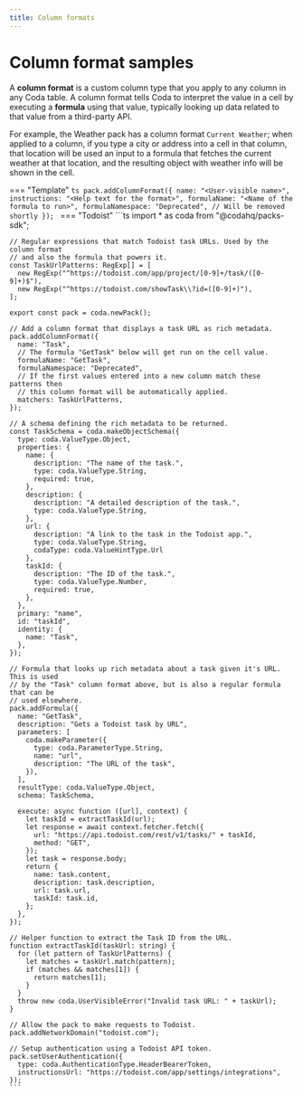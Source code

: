 ```yaml
---
title: Column formats
---
```


# Column format samples

A **column format** is a custom column type that you apply to any column in any Coda table. A column format tells Coda to interpret the value in a cell by executing a **formula** using that value, typically looking up data related to that value from a third-party API.

For example, the Weather pack has a column format `Current Weather`; when applied to a column, if you type a city or address into a cell in that column, that location will be used an input to a formula that fetches the current weather at that location, and the resulting object with weather info will be shown in the cell.

=== "Template"
    ```ts
    pack.addColumnFormat({
      name: "<User-visible name>",
      instructions: "<Help text for the format>",
      formulaName: "<Name of the formula to run>",
      formulaNamespace: "Deprecated", // Will be removed shortly
    });
    ```
=== "Todoist"
    ```ts
    import * as coda from "@codahq/packs-sdk";

    // Regular expressions that match Todoist task URLs. Used by the column format
    // and also the formula that powers it.
    const TaskUrlPatterns: RegExp[] = [
      new RegExp("^https://todoist.com/app/project/[0-9]+/task/([0-9]+)$"),
      new RegExp("^https://todoist.com/showTask\\?id=([0-9]+)"),
    ];

    export const pack = coda.newPack();

    // Add a column format that displays a task URL as rich metadata.
    pack.addColumnFormat({
      name: "Task",
      // The formula "GetTask" below will get run on the cell value.
      formulaName: "GetTask",
      formulaNamespace: "Deprecated",
      // If the first values entered into a new column match these patterns then
      // this column format will be automatically applied.
      matchers: TaskUrlPatterns,
    });

    // A schema defining the rich metadata to be returned.
    const TaskSchema = coda.makeObjectSchema({
      type: coda.ValueType.Object,
      properties: {
        name: {
          description: "The name of the task.",
          type: coda.ValueType.String,
          required: true,
        },
        description: {
          description: "A detailed description of the task.",
          type: coda.ValueType.String,
        },
        url: {
          description: "A link to the task in the Todoist app.",
          type: coda.ValueType.String,
          codaType: coda.ValueHintType.Url
        },
        taskId: {
          description: "The ID of the task.",
          type: coda.ValueType.Number,
          required: true,
        },
      },
      primary: "name",
      id: "taskId",
      identity: {
        name: "Task",
      },
    });

    // Formula that looks up rich metadata about a task given it's URL. This is used
    // by the "Task" column format above, but is also a regular formula that can be
    // used elsewhere.
    pack.addFormula({
      name: "GetTask",
      description: "Gets a Todoist task by URL",
      parameters: [
        coda.makeParameter({
          type: coda.ParameterType.String,
          name: "url",
          description: "The URL of the task",
        }),
      ],
      resultType: coda.ValueType.Object,
      schema: TaskSchema,

      execute: async function ([url], context) {
        let taskId = extractTaskId(url);
        let response = await context.fetcher.fetch({
          url: "https://api.todoist.com/rest/v1/tasks/" + taskId,
          method: "GET",
        });
        let task = response.body;
        return {
          name: task.content,
          description: task.description,
          url: task.url,
          taskId: task.id,
        };
      },
    });

    // Helper function to extract the Task ID from the URL.
    function extractTaskId(taskUrl: string) {
      for (let pattern of TaskUrlPatterns) {
        let matches = taskUrl.match(pattern);
        if (matches && matches[1]) {
          return matches[1];
        }
      }
      throw new coda.UserVisibleError("Invalid task URL: " + taskUrl);
    }

    // Allow the pack to make requests to Todoist.
    pack.addNetworkDomain("todoist.com");

    // Setup authentication using a Todoist API token.
    pack.setUserAuthentication({
      type: coda.AuthenticationType.HeaderBearerToken,
      instructionsUrl: "https://todoist.com/app/settings/integrations",
    });
    ```
